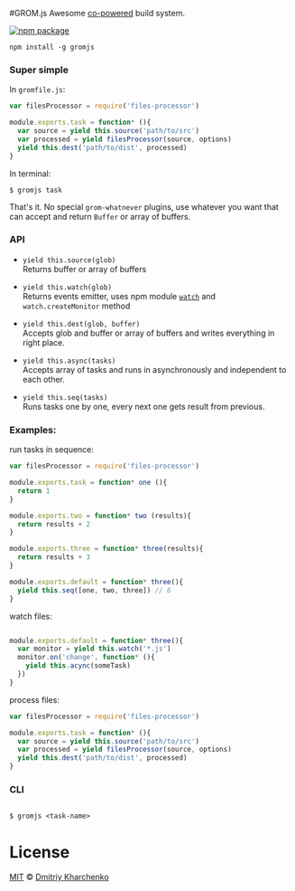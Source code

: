 #GROM.js
Awesome [co-powered](https://www.npmjs.com/package/co) build system.

[![npm package][npm-ver-link]][releases]

```
npm install -g gromjs
```

### Super simple

In `gromfile.js`:

```js
var filesProcessor = require('files-processor')

module.exports.task = function* (){
  var source = yield this.source('path/to/src')
  var processed = yield filesProcessor(source, options)
  yield this.dest('path/to/dist', processed)
}
```

In terminal:

```
$ gromjs task
```

That's it. No special `grom-whatnever` plugins, use whatever you want that can accept and return `Buffer` or array of buffers.

### API

+ `yield this.source(glob)` <br />
    Returns buffer or array of buffers

+ `yield this.watch(glob)` <br />
  Returns events emitter, uses npm module [`watch`](https://www.npmjs.com/package/watch) and `watch.createMonitor` method


+ `yield this.dest(glob, buffer)` <br />
  Accepts glob and buffer or array of buffers and writes everything in right place.


+ `yield this.async(tasks)` <br />
  Accepts array of tasks and runs in asynchronously and independent to each other.


+ `yield this.seq(tasks)` <br />
  Runs tasks one by one, every next one gets result from previous.


### Examples:

run tasks in sequence:
```js
var filesProcessor = require('files-processor')

module.exports.task = function* one (){
  return 1
}

module.exports.two = function* two (results){
  return results + 2
}

module.exports.three = function* three(results){
  return results + 3
}

module.exports.default = function* three(){
  yield this.seq([one, two, three]) // 6
}

```

watch files:
```js

module.exports.default = function* three(){
  var monitor = yield this.watch('*.js')
  monitor.on('change', function* (){
    yield this.acync(someTask)
  })
}

```


process files:

```js
var filesProcessor = require('files-processor')

module.exports.task = function* (){
  var source = yield this.source('path/to/src')
  var processed = yield filesProcessor(source, options)
  yield this.dest('path/to/dist', processed)
}
```

### CLI

```

$ gromjs <task-name>

```


# License

[MIT][mit] © [Dmitriy Kharchenko][author]


[mit]:          http://opensource.org/licenses/MIT
[author]:       http://github.com/aki-russia
[releases]:     https://github.com/aki-russia/grom/releases
[npm-pkg-link]: https://www.npmjs.org/package/grom
[npm-ver-link]: https://img.shields.io/npm/v/grom.svg?style=flat-square
